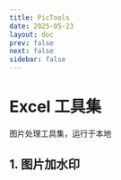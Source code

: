 ```yaml
---
title: PicTools
date: 2025-05-23
layout: doc
prev: false
next: false
sidebar: false
---
```


<script setup> 
import Watermark from '../../.vitepress/components/tools/pic/Watermark.vue'
</script>

# Excel 工具集

图片处理工具集，运行于本地

## 1. 图片加水印

<Watermark />
